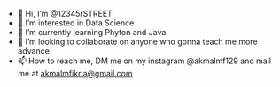 - 👋 Hi, I’m @12345rSTREET
- 👀 I’m interested in Data Science
- 🌱 I’m currently learning Phyton and Java
- 💞️ I’m looking to collaborate on anyone who gonna teach me more advance
- 📫 How to reach me, DM me on my instagram @akmalmf129 and mail me at akmalmfikria@gmail.com

<!---
12345rSTREET/12345rSTREET is a ✨ special ✨ repository because its `README.md` (this file) appears on your GitHub profile.
You can click the Preview link to take a look at your changes.
--->
